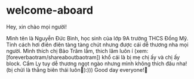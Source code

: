 # welcome-aboard

Hey, xin chào mọi người!

Mình tên là Nguyễn Đức Bình, học sinh của lớp 9A trường THCS Đồng Mỹ. Tính cách hơi điên điên tàng tàng chút nhưng được cái dễ thương nha mọi người. Mình thích chị Bảo Trâm lắm, thich lăm luôn í (xem:[foreverbaotram/shareaboutbaotram]) khổ cái là bị mẹ chị ấy và chị ấy block. Cẩm Ly tuy dễ thương ngọt ngào nhưng mình không thích đâu nha! (bị chửi là thằng biên thái luôn🤪):))) Good day everyone!🥰
